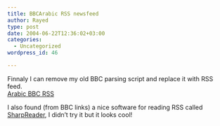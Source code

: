 ```yaml
---
title: BBCArabic RSS newsfeed
author: Rayed
type: post
date: 2004-06-22T12:36:02+03:00
categories:
  - Uncategorized
wordpress_id: 46

---
```

<div style="clear:both;"></div>
<p>Finnaly I can remove my old BBC parsing script and replace it with RSS feed.<br /><a href="http://news.bbc.co.uk/rss/arabic/news/rss091.xml">Arabic BBC RSS</a></p>
<p>I also found (from BBC links) a nice software for reading RSS called <a href="http://www.sharpreader.net/">SharpReader</a>, I didn&#8217;t try it but it looks cool!</p>
<div style="clear:both; padding-bottom: 0.25em;"></div>
